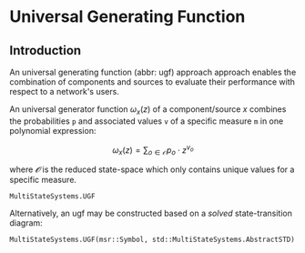 # Universal Generating Function

## Introduction

An universal generating function (abbr: ugf) approach approach enables the
combination of components and sources to evaluate their performance with respect
to a network's users.

An universal generator function $ω_x(z)$ of a component/source $x$ combines the
probabilities `p` and associated values `v` of a specific measure `m` in one
polynomial expression:

```math
    ω_{x}(z) = \sum_{o \in \mathcal{O}} p_o \cdot z^{v_o}
```
where $𝓞$ is the reduced state-space which only contains unique values for a
specific measure.

```@docs
MultiStateSystems.UGF
```

Alternatively, an ugf may be constructed based on a *solved* state-transition diagram:

```@docs
MultiStateSystems.UGF(msr::Symbol, std::MultiStateSystems.AbstractSTD)
```
